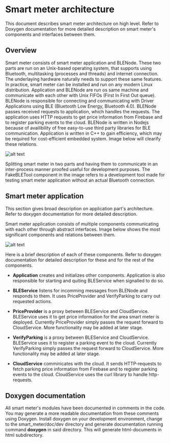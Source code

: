 # Smart meter architecture

This document describes smart meter architecture on high level. Refer to Doxygen documentation for more detailed description on
smart meter's components and interfaces between them. 

## Overview

Smart meter consists of smart meter application and BLENode. These two parts are run on an Unix-based operating system, that 
supports using Bluetooth, multitasking (processes and threads) and internet connection. The underlaying hardware naturally needs
to support these same features. In practice, smart meter can be installed and run on any modern Linux distribution. 
Application and BLENode are run os same machine and communicate with each other with Unix FIFOs (First In First Out queue). 
BLENode is responsible for connecting and communicating with Driver Applications using BLE (Bluetooth Low Energy, Bluetooth 4.0). 
BLENode passes received requests to application, which handles the requests. 
The application uses HTTP requests to get price information from Firebase and to register parking events to the cloud. 
BLENode is written in Nodejs because of availibility of free easy-to-use third party libraries for BLE communication. 
Application is written in C++ to gain efficiency, which may be required for cost-efficient embedded system. 
Image below will clearify these relations.

![alt text](https://github.com/DriverCity/SPARK/blob/master/src/smart_meter/doc/dev/SmartMeterOverview.png "Smart meter overview")

Splitting smart meter in two parts and having them to communicate in an inter-process manner proofed useful for development
purposes. The FakeBLETool component in the image refers to a development tool made for testing smart meter application without
an actual Bluetooth connection.

## Smart meter application

This section gives broad description on application part's architecture. 
Refer to doxygen documentation for more detailed description.

Smart meter application consists of multiple components communicating with each other through abstract interfaces. Image below shows the most significant components and relations between them.

![alt text](https://github.com/DriverCity/SPARK/blob/master/src/smart_meter/doc/dev/SmartMeterComponents.png "Smart meter components")

Here is a brief description of each of these components. Refer to doxygen documentation for detailed description for these and for the rest of the components.

- **Application** creates and initializes other components. Application is also responsible for starting and quiting BLEService when signalled to do so.

- **BLEService** listens for incomming messages from BLENode and responds to them. It uses PriceProvider and VerifyParking to carry out requested actions.

- **PriceProvider** is a proxy between BLEService and  CloudService. BLEService uses it to get price information for the area smart meter is deployed. Currently PriceProvider simply passes the request forward to CloudService. More functionality may be added at later stage.

- **VerifyParking** is a proxy between BLEService and CloudService. BLEService uses it to register a parking event to the cloud. Currently VerifyParking simply passes the request forward to CloudService. More functionality may be added at later stage.

- **CloudService** comminicates with the cloud. It sends HTTP-requests to fetch parking price information from Firebase and to register parking events to the cloud. CloudService uses the curl library to handle http-requests.

## Doxygen documentation

All smart meter's modules have been documented in comments in the code. 
You may generate a more readable documentation from these comments using Doxygen. 
Install doxygen on your development environment, change to the smart_meter/doc/dev directory and generate 
documentation running command **doxygen** in said directory. This will generate html-documents in html subdirectory.
